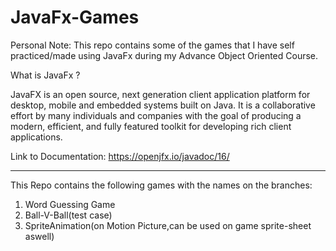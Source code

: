 # JavaFx-Games

Personal Note: This repo contains some of the games that I have self practiced/made using JavaFx during my Advance Object Oriented Course.

What is JavaFx ?


JavaFX is an open source, next generation client application platform for desktop, mobile and embedded systems built on Java. It is a collaborative effort by many individuals and companies with the goal of producing a modern, efficient, and fully featured toolkit for developing rich client applications.

Link to Documentation: https://openjfx.io/javadoc/16/


-----------------------------
This Repo contains the following games with the names on the branches:

1) Word Guessing Game
2) Ball-V-Ball(test case)
3) SpriteAnimation(on Motion Picture,can be used on game sprite-sheet aswell)
